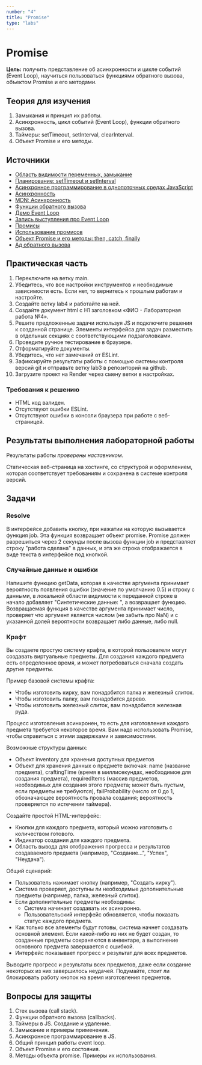 ```yaml
---
number: "4"
title: "Promise"
type: "labs"
---
```


# Promise

**Цель:** получить представление об асинхронности и цикле событий (Event Loop), научиться пользоваться функциями обратного вызова, объектом Promise и его методами.

## Теория для изучения

1. Замыкания и принцип их работы.
1. Асинхронность, цикл событий (Event Loop), функции обратного вызова.
1. Таймеры: setTimeout, setInterval, clearInterval.
1. Объект Promise и его методы.

## Источники

- [Область видимости переменных, замыкание](https://learn.javascript.ru/closure)
- [Планирование: setTimeout и setInterval](https://learn.javascript.ru/settimeout-setinterval)
- [Асинхронное программирование в однопоточных средах JavaScript](https://habr.com/ru/articles/651037/)
- [Асинхронность](https://doka.guide/js/async-in-js/)
- [MDN: Асинхронность](https://developer.mozilla.org/ru/docs/Learn/JavaScript/Asynchronous)
- [Функции обратного вызова](https://learn.javascript.ru/callbacks)
- [Демо Event Loop](http://latentflip.com/loupe/)
- [Запись выступления про Event Loop](https://www.youtube.com/watch?v=8aGhZQkoFbQ)
- [Промисы](https://doka.guide/js/promise/)
- [Использование промисов](https://developer.mozilla.org/ru/docs/Web/JavaScript/Guide/Using_promises)
- [Объект Promise и его методы: then, catch, finally](https://learn.javascript.ru/promise-basics)
- [Ад обратного вызова](http://callbackhell.com/)

## Практическая часть

1. Переключите на ветку main.
1. Убедитесь, что все настройки инструментов и необходимые зависимости есть. Если нет, то вернитесь к прошлым работам и настройте.
1. Создайте ветку lab4 и работайте на ней.
1. Создайте документ html с H1 заголовком «ФИО - Лабораторная работа №4».
1. Решите предложенные задачи используя JS и подключите решения к созданной странице. Элементы интерфейса для задач разместить в отдельных секциях с соответствующими подзаголовками.
1. Проведите ручное тестирование в браузере.
1. Отформатируйте документы.
1. Убедитесь, что нет замечаний от ESLint.
1. Зафиксируйте результаты работы с помощью системы контроля версий git и отправьте ветку lab3 в репозиторий на github.
1. Загрузите проект на Render через смену ветки в настройках.

### Требования к решению

- HTML код валиден.
- Отсутствуют ошибки ESLint.
- Отсутствуют ошибки в консоли браузера при работе с веб-страницей.

## Результаты выполнения лабораторной работы

Результаты работы _проверены наставником_.

Статическая веб-страница на хостинге, со структурой и оформлением, которая соответствует требованиям и сохранена в системе контроля версий.

## Задачи

### Resolve

В интерфейсе добавить кнопку, при нажатии на которую вызывается функция job. Эта функция возвращает объект promise. Promise должен разрешиться через 2 секунды после вызова функции job и представляет строку "работа сделана" в данных, и эта же строка отображается в виде текста в интерфейсе под кнопкой.

### Случайные данные и ошибки

Напишите функцию getData, которая в качестве аргумента принимает вероятность появления ошибки (значение по умолчанию 0.5) и строку с данными, в локальной области видимости к переданной строке в начало добавляет "Синтетические данные: ", а возвращает функцию.
Возвращаемая функция в качестве аргумента принимает число, проверяет что аргумент является числом (не забыть про NaN) и с указанной долей вероятности возвращает либо данные, либо null.

### Крафт

Вы создаете простую систему крафта, в которой пользователи могут создавать виртуальные предметы. Для создания каждого предмета есть определенное время, и может потребоваться сначала создать другие предметы.

Пример базовой системы крафта:

- Чтобы изготовить кирку, вам понадобится палка и железный слиток.
- Чтобы изготовить палку, вам понадобится дерево.
- Чтобы изготовить железный слиток, вам понадобится железная руда.

Процесс изготовления асинхронен, то есть для изготовления каждого предмета требуется некоторое время. Вам надо использовать Promise, чтобы справиться с этими задержками и зависимостями.

Возможные структуры данных:

- Объект inventory для хранения доступных предметов
- Объект для хранения данных о предмете включая: name (название предмета), craftingTime (время в миллисекундах, необходимое для создания предмета), requiredItems (массив предметов, необходимых для создания этого предмета; может быть пустым, если предметы не требуются), failProbability (число от 0 до 1, обозначающее вероятность провала создания; вероятность проверяется по истечении таймера).

Создайте простой HTML-интерфейс:

- Кнопки для каждого предмета, который можно изготовить с количеством готового.
- Индикатор создания для каждого предмета.
- Область вывода для отображения прогресса и результатов создаваемого предмета (например, "Создание...", "Успех", "Неудача").

Общий сценарий:

- Пользователь нажимает кнопку (например, "Создать кирку").
- Система проверяет, доступны ли необходимые дополнительные предметы (например, палка, железный слиток).
- Если дополнительные предметы необходимы:
    - Система начинает создавать их асинхронно.
    - Пользовательский интерфейс обновляется, чтобы показать статус каждого предмета.
- Как только все элементы будут готовы, система начнет создавать основной элемент. Если какой-либо из них не будет создан, то созданные предметы сохраняются в инвентаре, а выполнение основного предмета завершается с ошибкой.
- Интерфейс показывает прогресс и результат для всех предметов.

Выводите прогресс и результаты всех предметов, даже если создание некоторых из них завершилось неудачей. Подумайте, стоит ли блокировать работу кнопок на время изготовления предметов.

## Вопросы для защиты

1. Стек вызова (call stack).
1. Функции обратного вызова (callbacks).
1. Таймеры в JS. Создание и удаление.
1. Замыкание и примеры применения.
1. Асинхронное программирование в JS.
1. Общий принцип работы event loop.
1. Объект Promise и его состояния.
1. Методы объекта promise. Примеры их использования.
